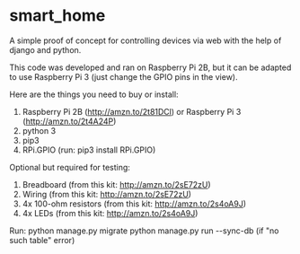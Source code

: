 # smart_home
A simple proof of concept for controlling devices via web with the help of django and python.

This code was developed and ran on Raspberry Pi 2B, but it can be adapted to use Raspberry Pi 3 (just change the GPIO pins in the view). 

Here are the things you need to buy or install:

1. Raspberry Pi 2B (http://amzn.to/2t81DCl) or Raspberry Pi 3 (http://amzn.to/2t4A24P)
2. python 3
3. pip3 
4. RPi.GPIO (run: pip3 install RPi.GPIO)

Optional but required for testing: 

1. Breadboard (from this kit: http://amzn.to/2sE72zU)
2. Wiring (from this kit: http://amzn.to/2sE72zU)
3. 4x 100-ohm resistors (from this kit: http://amzn.to/2s4oA9J)
4. 4x LEDs (from this kit: http://amzn.to/2s4oA9J)

Run: 
python manage.py migrate
python manage.py run --sync-db (if "no such table" error)
